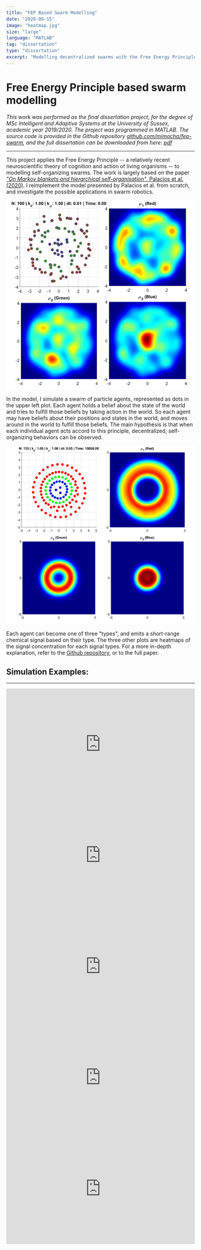 ```yaml
---
title: "FEP Based Swarm Modelling"
date: "2020-09-15"
image: "heatmap.jpg"
size: "large"
language: "MATLAB"
tag: "dissertation"
type: "dissertation"
excerpt: "Modelling decentralized swarms with the Free Energy Principle. A dissertation project, for the degree of MSc Intelligent and Adaptive Systems at the University of Sussex."
---
```


# Free Energy Principle based swarm modelling

*This work was performed as the final dissertation project, for the degree of MSc Intelligent and Adaptive Systems at the University of Sussex, academic year 2019/2020. The project was programmed in MATLAB. 
The source code is provided in the Github repository [github.com/mimocha/fep-swarm](https://github.com/mimocha/fep-swarm), and the full dissertation can be downloaded from here: [pdf](https://drive.google.com/uc?export=download&id=1I8faSJduRKPwK9qPP3D17HGjeFKaGbSm)*

---

This project applies the Free Energy Principle -- a relatively recent neuroscientific theory of cognition and action of living organisms -- to modelling self-organizing swarms. The work is largely based on the paper [*"On Markov blankets and hierarchical self-organisation"*, Palacios et al. (2020)](https://doi.org/10.1016/j.jtbi.2019.110089). I reimplement the model presented by Palacios et al. from scratch, and investigate the possible applications in swarm robotics.

<img src="./heatmap.jpg"
	title="Figure of simulation. Top-left shows 'agents' in a 2D world, with the colours representing their types; red, green, or blue.
	The three other figures show heatmaps of signals produced by the different types of agents."
/>

In the model, I simulate a swarm of particle agents, represented as dots in the upper left plot. Each agent holds a belief about the state of the world and tries to fulfill those beliefs by taking action in the world. So each agent may have beliefs about their positions and states in the world, and moves around in the world to fulfill those beliefs. The main hypothesis is that when each individual agent acts accord to this principle, decentralized, self-organizing behaviors can be observed.

<img src="./self-organize.jpg"
	title="Example of self-organizing behavior, organizing into cell-like formations."
/>

Each agent can become one of three "types", and emits a short-range chemical signal based on their type. The three other plots are heatmaps of the signal concentration for each signal types. For a more in-depth explanation, refer to the [Github repository](https://github.com/mimocha/fep-swarm), or to the full paper.

## Simulation Examples:
---

<div style='position:relative; padding-bottom:calc(50% + 44px)'><iframe src='https://gfycat.com/ifr/CheeryResponsibleFrenchbulldog' frameborder='0' scrolling='no' width='100%' height='100%' style='position:absolute;top:0;left:0;' allowfullscreen></iframe></div>
<div style='position:relative; padding-bottom:calc(50% + 44px)'><iframe src='https://gfycat.com/ifr/AmbitiousDazzlingJay' frameborder='0' scrolling='no' width='100%' height='100%' style='position:absolute;top:0;left:0;' allowfullscreen></iframe></div>
<div style='position:relative; padding-bottom:calc(50% + 44px)'><iframe src='https://gfycat.com/ifr/ImaginativeDizzyEquestrian' frameborder='0' scrolling='no' width='100%' height='100%' style='position:absolute;top:0;left:0;' allowfullscreen></iframe></div>
<div style='position:relative; padding-bottom:calc(50% + 44px)'><iframe src='https://gfycat.com/ifr/LankyOrderlyAlbino' frameborder='0' scrolling='no' width='100%' height='100%' style='position:absolute;top:0;left:0;' allowfullscreen></iframe></div>
<div style='position:relative; padding-bottom:calc(50% + 44px)'><iframe src='https://gfycat.com/ifr/CarefreeVerifiableKingfisher' frameborder='0' scrolling='no' width='100%' height='100%' style='position:absolute;top:0;left:0;' allowfullscreen></iframe></div>